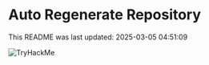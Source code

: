 # Auto Regenerate Repository

This README was last updated: 2025-03-05 04:51:09

 ![TryHackMe](https://tryhackme.com/badge/533634)